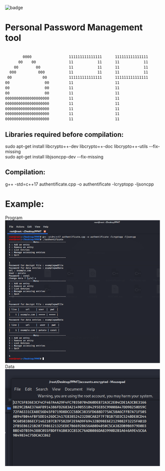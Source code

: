 ![badge](https://github.com/Asher0004/PPMT/workflows/C++%20CI/badge.svg)

# Personal Password Management tool

             
```bash
             
        0000                 111111111111111      111111111111111      11111111111111111111      111111111111111
      00    00               11           11      11           11      11      1111      11            111
    00        00             11           11      11           11      11      1111      11            111
  000          000           11           11      11           11      11      1111      11            111
 00              00          111111111111111      111111111111111      11      1111      11            111
00                00         11                   11                   11      1111      11            111
00                00         11                   11                   11      1111      11            111
00                00         11                   11                   11      1111      11            111
00000000000000000000         11                   11                   11                11            111
00000000000000000000         11                   11                   11                11            111
00000000000000000000         11                   11                   11                11            111
00000000000000000000         11                   11                   11                11            111
00000000000000000000         11                   11                   11                11            111
```

## Libraries required before compilation: 

sudo apt-get install libcrypto++-dev libcrypto++-doc libcrypto++-utils --fix-missing <br>
sudo apt-get install libjsoncpp-dev --fix-missing

## Compilation:
g++ -std=c++17 authentificate.cpp -o authentificate -lcryptopp -ljsoncpp

# Example:
Program
![alt text](/picture/example.PNG)
Data <br>
![alt text](/picture/data.PNG)
